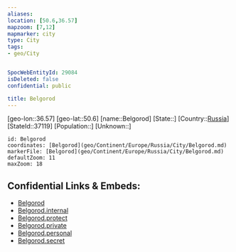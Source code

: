 ```yaml
---
aliases: 
location: [50.6,36.57]
mapzoom: [7,12] 
mapmarker: city 
type: City
tags:
- geo/City


SpocWebEntityId: 29084
isDeleted: false
confidential: public

title: Belgorod
---
```

[geo-lon::36.57]
[geo-lat::50.6]
[name::Belgorod]
[State::]
[Country::[Russia](geo/Continent/Europe/Russia.md)]
[StateId::37119]
[Population::]
[Unknown::]


```leaflet
id: Belgorod
coordinates: [Belgorod](geo/Continent/Europe/Russia/City/Belgorod.md)
markerFile: [Belgorod](geo/Continent/Europe/Russia/City/Belgorod.md)
defaultZoom: 11 
maxZoom: 18
```


## Confidential Links & Embeds: 
- [Belgorod](../../../../../../_public/geo/Continent/Europe/Russia/City/Belgorod.md) 
- [Belgorod.internal](../../../../../../_internal/geo/Continent/Europe/Russia/City/Belgorod.internal.md) 
- [Belgorod.protect](../../../../../../_protect/geo/Continent/Europe/Russia/City/Belgorod.protect.md) 
- [Belgorod.private](../../../../../../_private/geo/Continent/Europe/Russia/City/Belgorod.private.md) 
- [Belgorod.personal](../../../../../../_personal/geo/Continent/Europe/Russia/City/Belgorod.personal.md) 
- [Belgorod.secret](../../../../../../_secret/geo/Continent/Europe/Russia/City/Belgorod.secret.md) 
